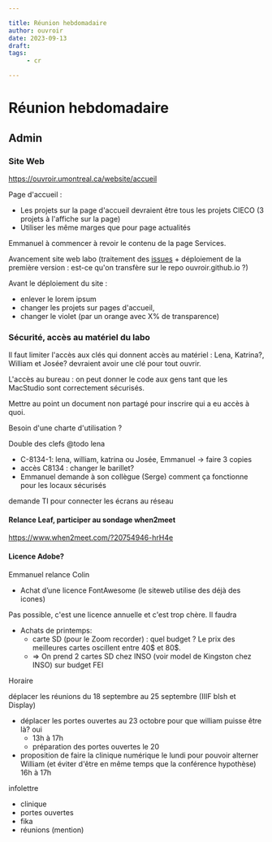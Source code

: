 ```yaml
---

title: Réunion hebdomadaire
author: ouvroir
date: 2023-09-13
draft: 
tags:
     - cr

---
```


# Réunion hebdomadaire

## Admin

### Site Web

https://ouvroir.umontreal.ca/website/accueil

Page d'accueil :
- Les projets sur la page d'accueil devraient être tous les projets CIECO (3 projets à l'affiche sur la page)
- Utiliser les même marges que pour page actualités

Emmanuel à commencer à revoir le contenu de la page Services.

Avancement site web labo (traitement des [issues](https://github.com/ouvroir/website/issues) + déploiement de la première version : est-ce qu'on transfère sur le repo ouvroir.github.io ?) 

Avant le déploiement du site :
- enlever le lorem ipsum
- changer les projets sur pages d'accueil,
- changer le violet (par un orange avec X% de transparence)



### Sécurité, accès au matériel du labo

Il faut limiter l'accès aux clés qui donnent accès au matériel : Lena, Katrina?, William et Josée? devraient avoir une clé pour tout ouvrir.

L'accès au bureau : on peut donner le code aux gens tant que les MacStudio sont correctement sécurisés.

Mettre au point un document non partagé pour inscrire qui a eu accès à quoi.

Besoin d'une charte d'utilisation ?

Double des clefs @todo lena
- C-8134-1: lena, william, katrina ou Josée, Emmanuel → faire 3 copies
- accès C8134 : changer le barillet?
- Emmanuel demande à son collègue (Serge) comment ça fonctionne pour les locaux sécurisés

demande TI pour connecter les écrans au réseau

#### Relance Leaf, participer au sondage when2meet 
https://www.when2meet.com/?20754946-hrH4e


#### Licence Adobe?

Emmanuel relance Colin


- Achat d’une licence FontAwesome (le siteweb utilise des déjà des icones)

Pas possible, c'est une licence annuelle et c'est trop chère. Il faudra

- Achats de printemps:
    - carte SD (pour le Zoom recorder) : quel budget ? Le prix des meilleures cartes oscillent entre 40$ et 80$.
    - => On prend 2 cartes SD chez INSO (voir model de Kingston chez INSO) sur budget FEI


Horaire

déplacer les réunions du 18 septembre au 25 septembre (IIIF blsh et Display)

- déplacer les portes ouvertes au 23 octobre pour que william puisse être là? oui
    - 13h à 17h
    - préparation des portes ouvertes le 20 
- proposition de faire la clinique numérique le lundi pour pouvoir alterner William (et éviter d'être en même temps que la conférence hypothèse) 16h à 17h

infolettre
- clinique
- portes ouvertes
- fika
- réunions (mention) 